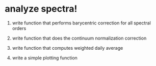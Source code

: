 # analyze spectra!

1. write function that performs barycentric correction for all spectral orders

2. write function that does the continuum normalization correction

3. write function that computes weighted daily average

4. write a simple plotting function

